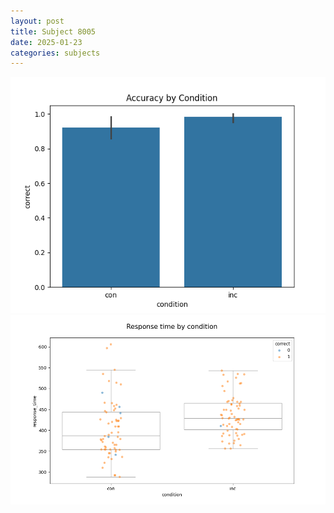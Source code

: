 ```yaml
---
layout: post
title: Subject 8005
date: 2025-01-23
categories: subjects
---
```


![](data/8005/run-27/8005_NF_acc.png)
![](data/8005/run-27/8005_NF_rt.png)
